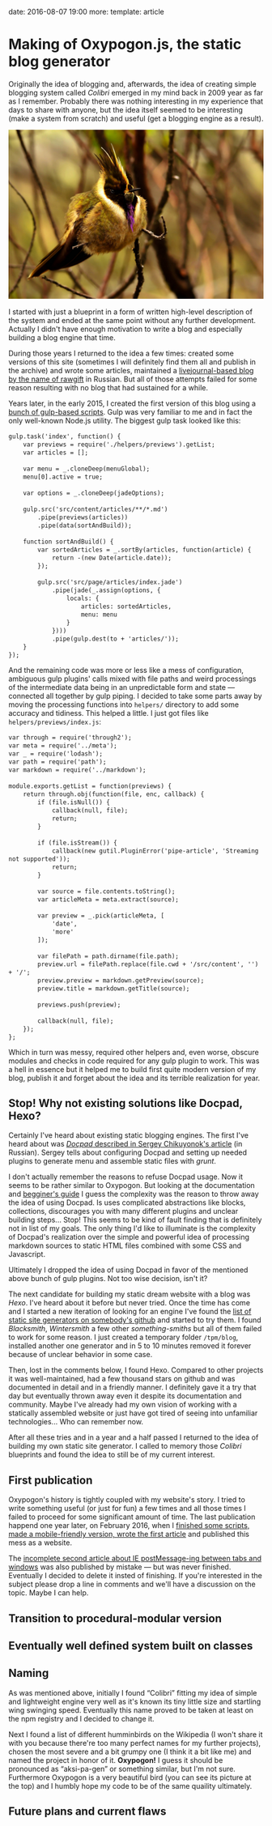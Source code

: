 date: 2016-08-07 19:00
more:
template: article

# Making of Oxypogon.js, the static blog generator

Originally the idea of blogging and, afterwards, the idea of creating simple blogging system called _Colibri_ emerged in my mind back in 2009 year as far as I remember. Probably there was nothing interesting in my experience that days to share with anyone, but the idea itself seemed to be interesting (make a system from scratch) and useful (get a blogging engine as a result).

![Oxypogon](oxypogon-the-bird.jpg)

I started with just a blueprint in a form of written high-level description of the system and ended at the same point without any further development. Actually I didn't have enough motivation to write a blog and especially building a blog engine that time.

During those years I returned to the idea a few times: created some versions of this site (sometimes I will definitely find them all and publish in the archive) and wrote some articles, maintained a [livejournal-based blog by the name of rawgift](http://rawgift.livejournal.com/) in Russian. But all of those attempts failed for some reason resulting with no blog that had sustained for a while.

Years later, in the early 2015, I created the first version of this blog using a [bunch of gulp-based scripts](https://github.com/oleggromov/oleggromov.com/tree/613fb2c6cb626f8bed88c5831bbf341f87317e65). Gulp was very familiar to me and in fact the only well-known Node.js utility. The biggest gulp task looked like this:

```
gulp.task('index', function() {
	var previews = require('./helpers/previews').getList;
	var articles = [];

	var menu = _.cloneDeep(menuGlobal);
	menu[0].active = true;

	var options = _.cloneDeep(jadeOptions);

	gulp.src('src/content/articles/**/*.md')
		.pipe(previews(articles))
		.pipe(data(sortAndBuild));

	function sortAndBuild() {
		var sortedArticles = _.sortBy(articles, function(article) {
			return -(new Date(article.date));
		});

		gulp.src('src/page/articles/index.jade')
			.pipe(jade(_.assign(options, {
				locals: {
					articles: sortedArticles,
					menu: menu
				}
			})))
			.pipe(gulp.dest(to + 'articles/'));
	}
});
```

And the remaining code was more or less like a mess of configuration, ambiguous gulp plugins' calls mixed with file paths and weird processings of the intermediate data being in an unpredictable form and state — connected all together by gulp piping. I decided to take some parts away by moving the processing functions into `helpers/` directory to add some accuracy and tidiness. This helped a little. I just got files like `helpers/previews/index.js`:

```
var through = require('through2');
var meta = require('../meta');
var _ = require('lodash');
var path = require('path');
var markdown = require('../markdown');

module.exports.getList = function(previews) {
	return through.obj(function(file, enc, callback) {
		if (file.isNull()) {
			callback(null, file);
			return;
		}

		if (file.isStream()) {
			callback(new gutil.PluginError('pipe-article', 'Streaming not supported'));
			return;
		}

		var source = file.contents.toString();
		var articleMeta = meta.extract(source);

		var preview = _.pick(articleMeta, [
			'date',
			'more'
		]);

		var filePath = path.dirname(file.path);
		preview.url = filePath.replace(file.cwd + '/src/content', '') + '/';
		preview.preview = markdown.getPreview(source);
		preview.title = markdown.getTitle(source);

		previews.push(preview);

		callback(null, file);
	});
};
```

Which in turn was messy, required other helpers and, even worse, obscure modules and checks in code required for any gulp plugin to work. This was a hell in essence but it helped me to build first quite modern version of my blog, publish it and forget about the idea and its terrible realization for year.

## Stop! Why not existing solutions like Docpad, Hexo?

Certainly I've heard about existing static blogging engines. The first I've heard about was [_Docpad_ described in Sergey Chikuyonok's article](http://chikuyonok.ru/2013/02/docpad/) (in Russian). Sergey tells about configuring Docpad and setting up needed plugins to generate menu and assemble static files with _grunt_.

I don't actually remember the reasons to refuse Docpad usage. Now it seems to be rather similar to Oxypogon. But looking at the documentation and [begginer's guide](http://docpad.org/docs/begin) I guess the complexity was the reason to throw away the idea of using Docpad. Is uses complicated abstractions like blocks, collections, discourages you with many different plugins and unclear building steps... Stop! This seems to be kind of fault finding that is definitely not in list of my goals. The only thing I'd like to illuminate is the complexity of Docpad's realization over the simple and powerful idea of processing markdown sources to static HTML files combined with some CSS and Javascript.

Ultimately I dropped the idea of using Docpad in favor of the mentioned above bunch of gulp plugins. Not too wise decision, isn't it?

The next candidate for building my static dream website with a blog was _Hexo_. I've heard about it before but never tried. Once the time has come and I started a new iteration of looking for an engine I've found the [list of static site generators on somebody's github](https://gist.github.com/davatron5000/2254924) and started to try them. I found _Blacksmith_, _Wintersmith_ a few other _something-smiths_ but all of them failed to work for some reason. I just created a temporary folder `/tpm/blog`, installed another one generator and in 5 to 10 minutes removed it forever because of unclear behavior in some case.

Then, lost in the comments below, I found Hexo. Compared to other projects it was well-maintained, had a few thousand stars on github and was documented in detail and in a friendly manner. I definitely gave it a try that day but eventually thrown away even it despite its documentation and community. Maybe I've already had my own vision of working with a statically assembled website or just have got tired of seeing into unfamiliar technologies... Who can remember now.

After all these tries and in a year and a half passed I returned to the idea of building my own static site generator. I called to memory those _Colibri_ blueprints and found the idea to still be of my current interest.

## First publication

Oxypogon's history is tightly coupled with my website's story. I tried to write something useful (or just for fun) a few times and all those times I failed to proceed for some significant amount of time. The last publication happend one year later, on February 2016, when I [finished some scripts, made a mobile-friendly version, wrote the first article](https://github.com/oleggromov/oleggromov.com/tree/dd94f46a99db0fc38d1d0320022c3092d95c69b2) and published this mess as a website.

The [incomplete second article about IE postMessage-ing between tabs and windows](https://github.com/oleggromov/oleggromov.com/blob/dd94f46a99db0fc38d1d0320022c3092d95c69b2/src/content/articles/ie-postmessage-between-windows-and-tabs/index.md) was also published by mistake — but was never finished. Eventually I decided to delete it insted of finishing. If you're interested in the subject please drop a line in comments and we'll have a discussion on the topic. Maybe I can help.

## Transition to procedural-modular version



## Eventually well defined system built on classes

## Naming

As was mentioned above, initially I found “Colibri” fitting my idea of simple and lightweight engine very well as it's known its tiny little size and startling wing swinging speed. Eventually this name proved to be taken at least on the npm registry and I decided to change it.

Next I found a list of different humminbirds on the Wikipedia (I won't share it with you because there're too many perfect names for my further projects), chosen the most severe and a bit grumpy one (I think it a bit like me) and named the project in honor of it. **Oxypogon!** I guess it should be pronounced as “aksi-pa-gen” or something similar, but I'm not sure. Furthermore Oxypogon is a very beautiful bird (you can see its picture at the top) and I humbly hope my code to be of the same quaility ultimately.


## Future plans and current flaws